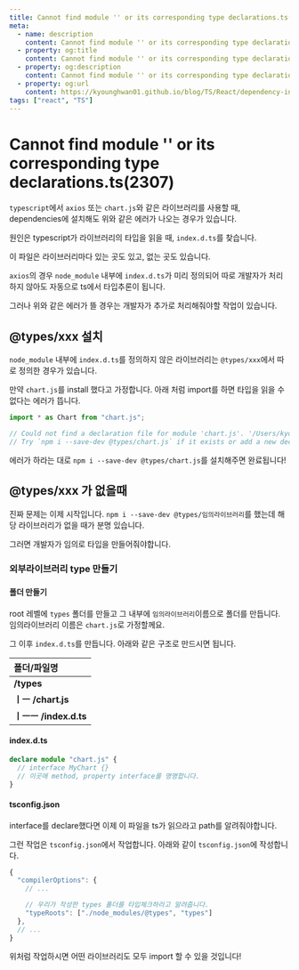 ```yaml
---
title: Cannot find module '' or its corresponding type declarations.ts(2307)
meta:
  - name: description
    content: Cannot find module '' or its corresponding type declarations.ts(2307) 해결법
  - property: og:title
    content: Cannot find module '' or its corresponding type declarations.ts(2307)
  - property: og:description
    content: Cannot find module '' or its corresponding type declarations.ts(2307)
  - property: og:url
    content: https://kyounghwan01.github.io/blog/TS/React/dependency-install/
tags: ["react", "TS"]
---
```


# Cannot find module '' or its corresponding type declarations.ts(2307)

`typescript`에서 `axios` 또는 `chart.js`와 같은 라이브러리를 사용할 때, dependencies에 설치해도 위와 같은 에러가 나오는 경우가 있습니다.

원인은 typescript가 라이브러리의 타입을 읽을 때, `index.d.ts`를 찾습니다.

이 파일은 라이브러리마다 있는 곳도 있고, 없는 곳도 있습니다.

`axios`의 경우 `node_module` 내부에 `index.d.ts`가 미리 정의되어 따로 개발자가 처리하지 않아도 자동으로 ts에서 타입추론이 됩니다.

그러나 위와 같은 에러가 뜰 경우는 개발자가 추가로 처리해줘야할 작업이 있습니다.

## @types/xxx 설치

`node_module` 내부에 `index.d.ts`를 정의하지 않은 라이브러리는 `@types/xxx`에서 따로 정의한 경우가 있습니다.

만약 `chart.js`를 install 했다고 가정합니다. 아래 처럼 import를 하면 타입을 읽을 수 없다는 에러가 뜹니다.

```ts
import * as Chart from "chart.js";

// Could not find a declaration file for module 'chart.js'. '/Users/kyounghwan/Desktop/source/learn-typescript/project/node_modules/chart.js/dist/Chart.js' implicitly has an 'any' type.
// Try `npm i --save-dev @types/chart.js` if it exists or add a new declaration (.d.ts) file containing `declare module 'chart.js';
```

에러가 하라는 대로 `npm i --save-dev @types/chart.js`를 설치해주면 완료됩니다!

## @types/xxx 가 없을때

진짜 문제는 이제 시작입니다. `npm i --save-dev @types/임의라이브러리`를 했는데 해당 라이브러리가 없을 때가 분명 있습니다.

그러면 개발자가 임의로 타입을 만들어줘야합니다.

### 외부라이브러리 type 만들기

#### 폴더 만들기

root 레벨에 `types` 폴더를 만들고 그 내부에 `임의라이브러리`이름으로 폴더를 만듭니다. 임의라이브러리 이름은 `chart.js`로 가정할께요.

그 이후 `index.d.ts`를 만듭니다. 아래와 같은 구조로 만드시면 됩니다.

| 폴더/파일명            |
| :--------------------- |
| **/types**             |
| **ㅣㅡ /chart.js**     |
| **ㅣㅡㅡ /index.d.ts** |

#### index.d.ts

```ts
declare module "chart.js" {
  // interface MyChart {}
  // 이곳에 method, property interface를 명명합니다.
}
```

#### tsconfig.json

interface를 declare했다면 이제 이 파일을 ts가 읽으라고 path를 알려줘야합니다.

그런 작업은 `tsconfig.json`에서 작업합니다. 아래와 같이 `tsconfig.json`에 작성합니다.

```ts
{
  "compilerOptions": {
    // ...

    // 우리가 작성한 types 폴더를 타입체크하라고 알려줍니다.
    "typeRoots": ["./node_modules/@types", "types"]
  },
  // ...
}
```

위처럼 작업하시면 어떤 라이브러리도 모두 import 할 수 있을 것입니다!

<TagLinks />

<Comment />
